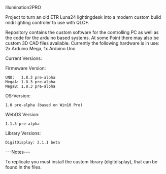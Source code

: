 Illumination2PRO

Project to turn an old ETR Luna24 lightingdesk into a modern custom build midi lighting controler to use with QLC+.

Repository contains the custom software for the controlling PC as well as the code for the arduino based systems.
At some Point there may also be custom 3D CAD files available.
Currently the following hardware is in use: 2x Arduino Mega, 1x Arduino Uno

Current Versions:

  Firmeware Version:
  
    UNO:   1.8.3 pre-alpha
    MegaA: 1.8.3 pre-alpha
    MegaB: 1.8.3 pre-alpha

  OS-Version:
  
    1.0 pre-alpha (based on Win10 Pro)

  WebOS Version:
  
    1.1.5 pre-alpha

  Library Versions:

    DigitDisplay: 2.1.1 beta

---Notes---

To replicate you must install the custom library (digitdisplay), that can be found in the files.
